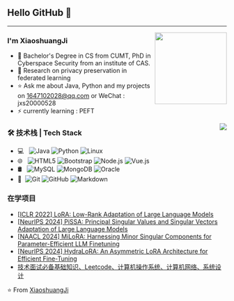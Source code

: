 ## Hello GitHub 👋
---

<img align="right" height="165" align="left" src="https://github-readme-stats.vercel.app/api/top-langs/?username=XiaoshuangJi&hide=html,css,Jupyter+Notebook,ruby,javascript&theme=calm&langs_count=6&layout=compact" />

### I'm XiaoshuangJi

- 🌱 Bachelor's Degree in CS from CUMT, PhD in Cyberspace Security from an institute of CAS. 
- 💬 Research on privacy preservation in federated learning
- ⭐ Ask me about Java, Python and my projects on [1647102028@qq.com](mailto:1647102028@qq.com) or WeChat : jxs20000528
- ⚡ currently learning : PEFT

<img align="right" src="https://github-readme-stats.vercel.app/api?username=XiaoshuangJi&theme=calm&show_icons=true" />

### 🛠 技术栈 | Tech Stack

- 💻 &#160; ![Java](https://img.shields.io/badge/-Java-333333?style=flat&logo=Java&logoColor=007396)
![Python](https://img.shields.io/badge/-Python-333333?style=flat&logo=Python&logoColor=007396)
![Linux](https://img.shields.io/badge/-Linux-333333?style=flat&logo=Linux&logoColor=FCC624)
- 🌐 &#160; ![HTML5](https://img.shields.io/badge/-HTML5-333333?style=flat&logo=HTML5)
![Bootstrap](https://img.shields.io/badge/-Bootstrap-333333?style=flat&logo=bootstrap&logoColor=563D7C)
![Node.js](https://img.shields.io/badge/-Node.js-333333?style=flat&logo=node.js)
![Vue.js](https://img.shields.io/badge/-VueJS-333333?style=flat&logo=Vue.js)
- 🛢 &#160; ![MySQL](https://img.shields.io/badge/-MySQL-333333?style=flat&logo=mysql)
![MongoDB](https://img.shields.io/badge/-MongoDB-333333?style=flat&logo=mongodb)
![Oracle](https://img.shields.io/badge/-Oracle-333333?style=flat&logo=Oracle)
- 🔧 &#160;![Git](https://img.shields.io/badge/-Git-333333?style=flat&logo=git)
![GitHub](https://img.shields.io/badge/-GitHub-333333?style=flat&logo=github)
![Markdown](https://img.shields.io/badge/-Markdown-333333?style=flat&logo=markdown)


### 在学项目
- [[ICLR 2022] LoRA: Low-Rank Adaptation of Large Language Models](https://github.com/microsoft/LoRA)
- [[NeurIPS 2024] PiSSA: Principal Singular Values and Singular Vectors Adaptation of Large Language Models](https://github.com/GraphPKU/PiSSA)
- [[NAACL 2024] MiLoRA: Harnessing Minor Singular Components for Parameter-Efficient LLM Finetuning](https://github.com/sufenlp/MiLoRA)
- [[NeurIPS 2024] HydraLoRA: An Asymmetric LoRA Architecture for Efficient Fine-Tuning](https://github.com/Clin0212/HydraLoRA)
- [技术面试必备基础知识、Leetcode、计算机操作系统、计算机网络、系统设计](https://github.com/XiaoshuangJi/CS-Notes)

⭐️ From [XiaoshuangJi](https://github.com/XiaoshuangJi)
